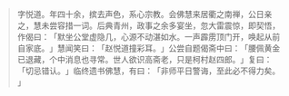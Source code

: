 
> 字悦道。年四十余，摈去声色，系心宗教。会佛慧来居衢之南禅，公日亲之，慧未尝容措一词。后典青州，政事之余多宴坐，忽大雷震惊，即契悟，作偈曰：​「默坐公堂虚隐几，心源不动湛如水。一声霹雳顶门开，唤起从前自家底。​」慧闻笑曰：​「赵悦道撞彩耳。​」公尝自题偈斋中曰：​「腰佩黄金已退藏，个中消息也寻常。世人欲识高斋老，只是柯村赵四郎。​」复曰：​「切忌错认。​」临终遗书佛慧，有曰：​「非师平日警诲，至此必不得力矣。​」

